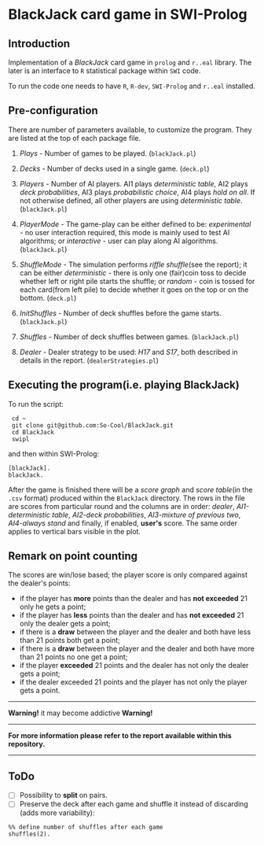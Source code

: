 BlackJack card game in SWI-Prolog
=========

## Introduction
Implementation of a *BlackJack* card game in `prolog` and `r..eal` library. The later is an interface to `R` statistical package within `SWI` code.  

To run the code one needs to have `R`, `R-dev`, `SWI-Prolog` and `r..eal` installed.  

## Pre-configuration
There are number of parameters available, to customize the program. They are listed at the top of each package file.

  1. *Plays*		- Number of games to be played. (`blackJack.pl`)

  2. *Decks*		- Number of decks used in a single game. (`deck.pl`)

  3. *Players*		- Number of AI players. AI1 plays *deterministic table*, AI2 plays *deck probabilities*, AI3 plays *probabilistic choice*, AI4 plays *hold on all*. If not otherwise defined, all other players are using *deterministic table*. (`blackJack.pl`)

  3. *PlayerMode*	- The game-play can be either defined to be: *experimental* - no user interaction required, this mode is mainly used to test AI algorithms; or *interactive* - user can play along AI algorithms. (`blackJack.pl`)

  4. *ShuffleMode*	- The simulation performs *riffle shuffle*(see the report); it can be either *deterministic* -  there is only one (fair)coin toss to decide whether left or right pile starts the shuffle; or *random* - coin is tossed for each card(from left pile) to decide whether it goes on the top or on the bottom. (`deck.pl`)

  5. *InitShuffles*	- Number of deck shuffles before the game starts. (`blackJack.pl`)

  6. *Shuffles*		- Number of deck shuffles between games. (`blackJack.pl`)

  7. *Dealer*		- Dealer strategy to be used: *H17* and *S17*, both described in details in the report. (`dealerStrategies.pl`)

## Executing the program(i.e. playing BlackJack)

To run the script:

     cd ~
     git clone git@github.com:So-Cool/BlackJack.git
     cd BlackJack
     swipl

and then within SWI-Prolog:

    [blackJack].
    blackJack.

After the game is finished there will be a *score graph* and *score table*(in the `.csv` format) produced within the `BlackJack` directory. The rows in the file are scores from particular round and the columns are in order: *dealer*, *AI1-deterministic table*, *AI2-deck probabilities*, *AI3-mixture of previous two*, *AI4-always stand* and finally, if enabled, **user's** score. The same order applies to vertical bars visible in the plot.  

## Remark on point counting
The scores are win/lose based; the player score is only compared against the dealer's points:

* if the player has **more** points than the dealer and has **not exceeded** 21 only he gets a point;
* if the player has **less** points than the dealer and has **not exceeded** 21 only the dealer gets a point;
* if there is a **draw** between the player and the dealer and both have less than 21 points both get a point;
* if there is a **draw** between the player and the dealer and both have more than 21 points no one get a point;
* if the player **exceeded** 21 points and the dealer has not only the dealer gets a point;
* if the dealer exceeded 21 points and the player has not only the player gets a point.

---

**Warning!** it may become addictive **Warning!**  

---

**For more information please refer to the report available within this repository.**

---

## ToDo
- [ ] Possibility to **split** on pairs.
- [ ] Preserve the deck after each game and shuffle it instead of discarding (adds more variability):

 ```
 %% define number of shuffles after each game
shuffles(2).
```
